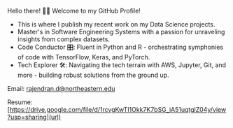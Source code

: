 Hello there! 👋🏻 Welcome to my GitHub Profile!
* This is where I publish my recent work on my Data Science projects.
* Master's in Software Engineering Systems with a passion for unraveling insights from complex datasets.
* Code Conductor 🎛️: Fluent in Python and R - orchestrating symphonies of code with TensorFlow, Keras, and PyTorch.
* Tech Explorer 🛠️: Navigating the tech terrain with AWS, Jupyter, Git, and more - building robust solutions from the ground up.

Email: [rajendran.d@northeastern.edu](url)

Resume: [https://drive.google.com/file/d/1rcvgKwTI1Okk7K7bSG_iA51uqtglZ04y/view?usp=sharing](url)
